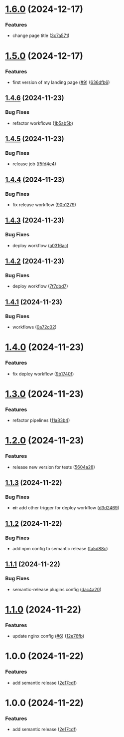 # [1.6.0](https://github.com/Krupenz/kkrupa-landing-page/compare/v1.5.0...v1.6.0) (2024-12-17)


### Features

* change page title ([3c7a571](https://github.com/Krupenz/kkrupa-landing-page/commit/3c7a571f25919caac1de1c9112d2e3ec61b0976c))

# [1.5.0](https://github.com/Krupenz/kkrupa-landing-page/compare/v1.4.6...v1.5.0) (2024-12-17)


### Features

* first version of my landing page ([#9](https://github.com/Krupenz/kkrupa-landing-page/issues/9)) ([636dfb6](https://github.com/Krupenz/kkrupa-landing-page/commit/636dfb674e6b4a56e4b6d88f9e23c3aabe880885))

## [1.4.6](https://github.com/Krupenz/kkrupa-landing-page/compare/v1.4.5...v1.4.6) (2024-11-23)


### Bug Fixes

* refactor workflows ([1b5ab5b](https://github.com/Krupenz/kkrupa-landing-page/commit/1b5ab5b2d7167ec36041fc63ee17e25ae472a4ca))

## [1.4.5](https://github.com/Krupenz/kkrupa-landing-page/compare/v1.4.4...v1.4.5) (2024-11-23)


### Bug Fixes

* release job ([f5fd4e4](https://github.com/Krupenz/kkrupa-landing-page/commit/f5fd4e43782ff3fc6533bdc1f6e4379e1b7a7745))

## [1.4.4](https://github.com/Krupenz/kkrupa-landing-page/compare/v1.4.3...v1.4.4) (2024-11-23)


### Bug Fixes

* fix release workflow ([90b1279](https://github.com/Krupenz/kkrupa-landing-page/commit/90b127957f463f64432bba4908c21f23cba59c1c))

## [1.4.3](https://github.com/Krupenz/kkrupa-landing-page/compare/v1.4.2...v1.4.3) (2024-11-23)


### Bug Fixes

* deploy workflow ([a0316ac](https://github.com/Krupenz/kkrupa-landing-page/commit/a0316aca6dcfdc7b4dc2943efd378d3575ec35e0))

## [1.4.2](https://github.com/Krupenz/kkrupa-landing-page/compare/v1.4.1...v1.4.2) (2024-11-23)


### Bug Fixes

* deploy workflow ([7f7dbd7](https://github.com/Krupenz/kkrupa-landing-page/commit/7f7dbd75f7810af48e122ad5aa391450baf5d06f))

## [1.4.1](https://github.com/Krupenz/kkrupa-landing-page/compare/v1.4.0...v1.4.1) (2024-11-23)


### Bug Fixes

* workflows ([0a72c02](https://github.com/Krupenz/kkrupa-landing-page/commit/0a72c02974fcf6069bfd47a194c1a85cd4f5a615))

# [1.4.0](https://github.com/Krupenz/kkrupa-landing-page/compare/v1.3.0...v1.4.0) (2024-11-23)


### Features

* fix deploy workflow ([9b1740f](https://github.com/Krupenz/kkrupa-landing-page/commit/9b1740f76bf3e298997b7ae487add8602aaf04c5))

# [1.3.0](https://github.com/Krupenz/kkrupa-landing-page/compare/v1.2.0...v1.3.0) (2024-11-23)


### Features

* refactor pipelines ([11a83b4](https://github.com/Krupenz/kkrupa-landing-page/commit/11a83b4be0c1ab16a37e5471fc70a200a84913d0))

# [1.2.0](https://github.com/Krupenz/kkrupa-landing-page/compare/v1.1.3...v1.2.0) (2024-11-23)


### Features

* release new version for tests ([5604a28](https://github.com/Krupenz/kkrupa-landing-page/commit/5604a2865d4dcffcd2726050ed8424d64732068f))

## [1.1.3](https://github.com/Krupenz/kkrupa-landing-page/compare/v1.1.2...v1.1.3) (2024-11-22)


### Bug Fixes

* **ci:** add other trigger for deploy workflow ([d3d2469](https://github.com/Krupenz/kkrupa-landing-page/commit/d3d24696843bff289403c82dfa96c92da2f76a68))

## [1.1.2](https://github.com/Krupenz/kkrupa-landing-page/compare/v1.1.1...v1.1.2) (2024-11-22)


### Bug Fixes

* add npm config to semantic release ([fa5d88c](https://github.com/Krupenz/kkrupa-landing-page/commit/fa5d88cc74d0a3cded709f44250a174ce1018173))

## [1.1.1](https://github.com/Krupenz/kkrupa-landing-page/compare/v1.1.0...v1.1.1) (2024-11-22)


### Bug Fixes

* semantic-release plugins config ([dac4a20](https://github.com/Krupenz/kkrupa-landing-page/commit/dac4a20d1cfc2bbf7c34b1df5f7a71fc7a9de581))

# [1.1.0](https://github.com/Krupenz/kkrupa-landing-page/compare/v1.0.0...v1.1.0) (2024-11-22)


### Features

* update nginx config ([#6](https://github.com/Krupenz/kkrupa-landing-page/issues/6)) ([12e76fb](https://github.com/Krupenz/kkrupa-landing-page/commit/12e76fbb0b59ba1fec4570afef971880f156b3ac))

# 1.0.0 (2024-11-22)


### Features

* add semantic release ([2e17cdf](https://github.com/Krupenz/kkrupa-landing-page/commit/2e17cdfb5eb13528e84c84ddc2b563270a600a0c))

# 1.0.0 (2024-11-22)


### Features

* add semantic release ([2e17cdf](https://github.com/Krupenz/kkrupa-landing-page/commit/2e17cdfb5eb13528e84c84ddc2b563270a600a0c))

